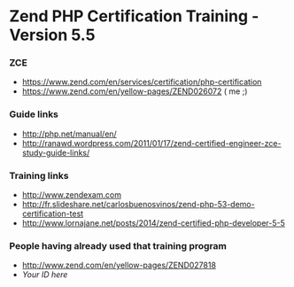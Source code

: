 # Zend PHP Certification Training - Version 5.5

### ZCE

* https://www.zend.com/en/services/certification/php-certification
* https://www.zend.com/en/yellow-pages/ZEND026072 ( me ;)


### Guide links

* http://php.net/manual/en/
* http://ranawd.wordpress.com/2011/01/17/zend-certified-engineer-zce-study-guide-links/


### Training links

* http://www.zendexam.com
* http://fr.slideshare.net/carlosbuenosvinos/zend-php-53-demo-certification-test
* http://www.lornajane.net/posts/2014/zend-certified-php-developer-5-5


### People having already used that training program

* http://www.zend.com/en/yellow-pages/ZEND027818
* *Your ID here*

